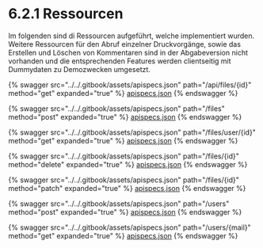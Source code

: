 # 6.2.1 Ressourcen

Im folgenden sind di Ressourcen aufgeführt, welche implementiert wurden. Weitere Ressourcen für den Abruf einzelner Druckvorgänge, sowie das Erstellen und Löschen von Kommentaren sind in der Abgabeversion nicht vorhanden und die entsprechenden Features werden clientseitig mit Dummydaten zu Demozwecken umgesetzt.

{% swagger src="../../.gitbook/assets/apispecs.json" path="/api/files/{id}" method="get" expanded="true" %}
[apispecs.json](../../.gitbook/assets/apispecs.json)
{% endswagger %}

{% swagger src="../../.gitbook/assets/apispecs.json" path="/files" method="post" expanded="true" %}
[apispecs.json](../../.gitbook/assets/apispecs.json)
{% endswagger %}

{% swagger src="../../.gitbook/assets/apispecs.json" path="/files/user/{id}" method="get" expanded="true" %}
[apispecs.json](../../.gitbook/assets/apispecs.json)
{% endswagger %}

{% swagger src="../../.gitbook/assets/apispecs.json" path="/files/{id}" method="delete" expanded="true" %}
[apispecs.json](../../.gitbook/assets/apispecs.json)
{% endswagger %}

{% swagger src="../../.gitbook/assets/apispecs.json" path="/files/{id}" method="patch" expanded="true" %}
[apispecs.json](../../.gitbook/assets/apispecs.json)
{% endswagger %}

{% swagger src="../../.gitbook/assets/apispecs.json" path="/users" method="post" expanded="true" %}
[apispecs.json](../../.gitbook/assets/apispecs.json)
{% endswagger %}

{% swagger src="../../.gitbook/assets/apispecs.json" path="/users/{mail}" method="get" expanded="true" %}
[apispecs.json](../../.gitbook/assets/apispecs.json)
{% endswagger %}

